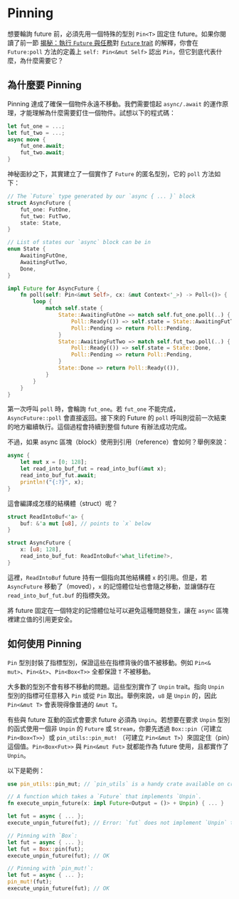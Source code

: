 # Pinning

想要輪詢 future 前，必須先用一個特殊的型別 `Pin<T>` 固定住 future。如果你閱讀了前一節 [揭秘：執行 ``Future`` 與任務]["Executing `Future`s and Tasks"]對 [``Future`` trait][the `Future` trait] 的解釋，你會在 `Future:poll` 方法的定義上 `self: Pin<&mut Self>` 認出 `Pin`，但它到底代表什麼，為什麼需要它？

## 為什麼要 Pinning

Pinning 達成了確保一個物件永遠不移動。我們需要憶起 `async/.await` 的運作原理，才能理解為什麼需要釘住一個物件。試想以下的程式碼：

```rust
let fut_one = ...;
let fut_two = ...;
async move {
    fut_one.await;
    fut_two.await;
}
```

神秘面紗之下，其實建立了一個實作了 `Future` 的匿名型別，它的 `poll` 方法如下：

```rust
// The `Future` type generated by our `async { ... }` block
struct AsyncFuture {
    fut_one: FutOne,
    fut_two: FutTwo,
    state: State,
}

// List of states our `async` block can be in
enum State {
    AwaitingFutOne,
    AwaitingFutTwo,
    Done,
}

impl Future for AsyncFuture {
    fn poll(self: Pin<&mut Self>, cx: &mut Context<'_>) -> Poll<()> {
        loop {
            match self.state {
                State::AwaitingFutOne => match self.fut_one.poll(..) {
                    Poll::Ready(()) => self.state = State::AwaitingFutTwo,
                    Poll::Pending => return Poll::Pending,
                }
                State::AwaitingFutTwo => match self.fut_two.poll(..) {
                    Poll::Ready(()) => self.state = State::Done,
                    Poll::Pending => return Poll::Pending,
                }
                State::Done => return Poll::Ready(()),
            }
        }
    }
}
```

第一次呼叫 `poll` 時，會輪詢 `fut_one`。若 `fut_one` 不能完成，`AsyncFuture::poll` 會直接返回。接下來的 Future 的 `poll` 呼叫則從前一次結束的地方繼續執行。這個過程會持續到整個 future 有辦法成功完成。

不過，如果 async 區塊（block）使用到引用（reference）會如何？舉例來說：

```rust
async {
    let mut x = [0; 128];
    let read_into_buf_fut = read_into_buf(&mut x);
    read_into_buf_fut.await;
    println!("{:?}", x);
}
```

這會編譯成怎樣的結構體（struct）呢？

```rust
struct ReadIntoBuf<'a> {
    buf: &'a mut [u8], // points to `x` below
}

struct AsyncFuture {
    x: [u8; 128],
    read_into_buf_fut: ReadIntoBuf<'what_lifetime?>,
}
```

這裡，`ReadIntoBuf` future 持有一個指向其他結構體 `x` 的引用。但是，若 `AsyncFuture` 移動了（moved），`x` 的記憶體位址也會隨之移動，並讓儲存在 `read_into_buf_fut.buf` 的指標失效。

將 future 固定在一個特定的記憶體位址可以避免這種問題發生，讓在 `async` 區塊裡建立值的引用更安全。

## 如何使用 Pinning

`Pin` 型別封裝了指標型別，保證這些在指標背後的值不被移動。例如 `Pin<& mut>`、`Pin<&t>`、`Pin<Box<T>>` 全都保證 `T` 不被移動。

大多數的型別不會有移不移動的問題。這些型別實作了 `Unpin` trait。指向 `Unpin` 型別的指標可任意移入 `Pin` 或從 `Pin` 取出。舉例來說，`u8` 是 `Unpin` 的，因此 `Pin<&mut T>` 會表現得像普通的 `&mut T`。

有些與 future 互動的函式會要求 future 必須為 `Unpin`。若想要在要求 `Unpin` 型別的函式使用一個非 `Unpin` 的 `Future` 或 `Stream`，你要先透過 `Box::pin`（可建立 `Pin<Box<T>>`）或 `pin_utils::pin_mut!` （可建立 `Pin<&mut T>`）來固定住（pin）這個值。`Pin<Box<Fut>>` 與 `Pin<&mut Fut>` 就都能作為 future 使用，且都實作了 `Unpin`。

以下是範例：

```rust
use pin_utils::pin_mut; // `pin_utils` is a handy crate available on crates.io

// A function which takes a `Future` that implements `Unpin`.
fn execute_unpin_future(x: impl Future<Output = ()> + Unpin) { ... }

let fut = async { ... };
execute_unpin_future(fut); // Error: `fut` does not implement `Unpin` trait

// Pinning with `Box`:
let fut = async { ... };
let fut = Box::pin(fut);
execute_unpin_future(fut); // OK

// Pinning with `pin_mut!`:
let fut = async { ... };
pin_mut!(fut);
execute_unpin_future(fut); // OK
```

["Executing `Future`s and Tasks"]: ../02_execution/01_chapter.md
[the `Future` trait]: ../02_execution/02_future.md
